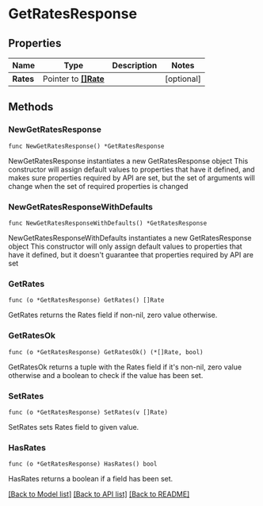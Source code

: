 # GetRatesResponse

## Properties

Name | Type | Description | Notes
------------ | ------------- | ------------- | -------------
**Rates** | Pointer to [**[]Rate**](Rate.md) |  | [optional] 

## Methods

### NewGetRatesResponse

`func NewGetRatesResponse() *GetRatesResponse`

NewGetRatesResponse instantiates a new GetRatesResponse object
This constructor will assign default values to properties that have it defined,
and makes sure properties required by API are set, but the set of arguments
will change when the set of required properties is changed

### NewGetRatesResponseWithDefaults

`func NewGetRatesResponseWithDefaults() *GetRatesResponse`

NewGetRatesResponseWithDefaults instantiates a new GetRatesResponse object
This constructor will only assign default values to properties that have it defined,
but it doesn't guarantee that properties required by API are set

### GetRates

`func (o *GetRatesResponse) GetRates() []Rate`

GetRates returns the Rates field if non-nil, zero value otherwise.

### GetRatesOk

`func (o *GetRatesResponse) GetRatesOk() (*[]Rate, bool)`

GetRatesOk returns a tuple with the Rates field if it's non-nil, zero value otherwise
and a boolean to check if the value has been set.

### SetRates

`func (o *GetRatesResponse) SetRates(v []Rate)`

SetRates sets Rates field to given value.

### HasRates

`func (o *GetRatesResponse) HasRates() bool`

HasRates returns a boolean if a field has been set.


[[Back to Model list]](../README.md#documentation-for-models) [[Back to API list]](../README.md#documentation-for-api-endpoints) [[Back to README]](../README.md)



